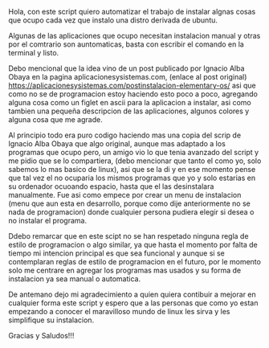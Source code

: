 Hola, con este script quiero automatizar el trabajo de instalar algnas cosas 
que ocupo cada vez que instalo una distro derivada de ubuntu.

Algunas de las aplicaciones que ocupo necesitan instalacion manual y otras por
el comtrario son auntomaticas, basta con escribir el comando en la terminal y
listo.

Debo mencional que la idea vino de un post publicado por Ignacio Alba Obaya en 
la pagina aplicacionesysistemas.com, (enlace al post original) 
https://aplicacionesysistemas.com/postinstalacion-elementary-os/
asi que como no se de programacion estoy haciendo esto poco a poco, agregando
alguna cosa como un figlet en ascii para la aplicacion a instalar, asi como
tambien una pequeña descripcion de las aplicaciones, algunos colores y alguna
cosa que me agrade.

Al principio todo era puro codigo haciendo mas una copia del scrip de Ignacio
Alba Obaya que algo original, aunque mas adaptado a los programas que ocupo 
pero, un amigo vio lo que tenia avanzado del script y me pidio que se lo 
compartiera, (debo mencionar que tanto el como yo, solo sabemos lo mas basico 
de linux), asi que se la di y en ese momento pense que tal vez el no ocuparia 
los mismos programas que yo y solo estarias en su ordenador ocuoando espacio, 
hasta que el las desinstalara manualmente. Fue asi como empece por crear un 
menu de instalacion (menu que aun esta en desarrollo, porque como dije 
anteriormente no se nada de programacion) donde cualquier persona pudiera
elegir si desea o no instalar el programa.

Ddebo remarcar que en este scipt no se han respetado ninguna regla de estilo
de programacion o algo similar, ya que hasta el momento por falta de tiempo 
mi intencion principal es que sea funcional y aunque si se contemplaran 
reglas de estilo de programacion en el futuro, por le momento solo me centrare
en agregar los programas mas usados y su forma de instalacion ya sea manual o
automatica.

De antemano dejo mi agradecimiento a quien quiera contibuir a mejorar en 
cualquier forma este script y espero que a las personas que como yo estan
empezando a conocer el maravilloso mundo de linux les sirva y les 
simplifique su instalacion.

Gracias y Saludos!!!
